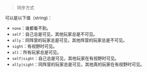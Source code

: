 > 同步方式

可以是以下值（string)：

+ `none`：谁都看不到。
+ `self`：自己总是可见，其他玩家总是不可见。
+ `ally`：同阵营的玩家总是可见，其他阵营的玩家总是不可见。
+ `sight`：有视野时可见。
+ `all`：所有玩家总是可见。
+ `self|sight`：自己总是可见，其他玩家在有视野时可见。
+ `ally|sight`：同阵营的玩家总是可见，其他真的玩家在有视野时可见。
